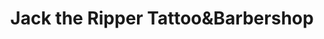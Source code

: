 ---
title: "Jack the Ripper Tattoo&Barbershop"
url: /stuttgart/jack-the-ripper-tattooundbarbershop/
shop: Friseur
---